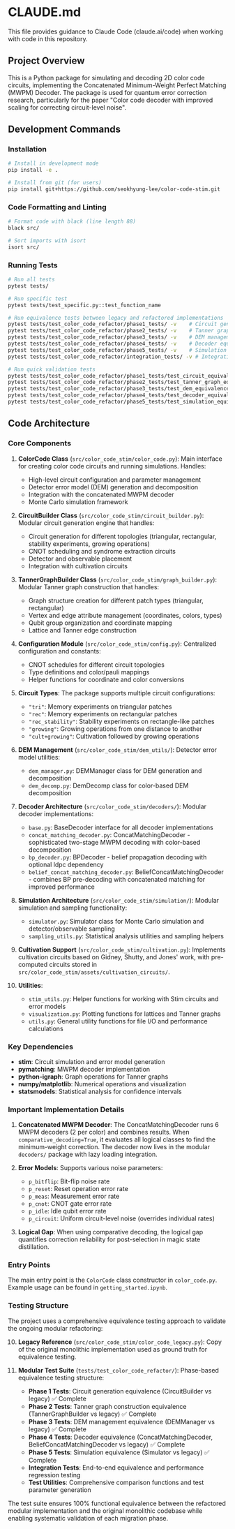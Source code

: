 # CLAUDE.md

This file provides guidance to Claude Code (claude.ai/code) when working with code in this repository.

## Project Overview

This is a Python package for simulating and decoding 2D color code circuits, implementing the Concatenated Minimum-Weight Perfect Matching (MWPM) Decoder. The package is used for quantum error correction research, particularly for the paper "Color code decoder with improved scaling for correcting circuit-level noise".

## Development Commands

### Installation
```bash
# Install in development mode
pip install -e .

# Install from git (for users)
pip install git+https://github.com/seokhyung-lee/color-code-stim.git
```

### Code Formatting and Linting
```bash
# Format code with black (line length 88)
black src/

# Sort imports with isort
isort src/
```

### Running Tests
```bash
# Run all tests
pytest tests/

# Run specific test
pytest tests/test_specific.py::test_function_name

# Run equivalence tests between legacy and refactored implementations
pytest tests/test_color_code_refactor/phase1_tests/ -v    # Circuit generation equivalence
pytest tests/test_color_code_refactor/phase2_tests/ -v    # Tanner graph equivalence
pytest tests/test_color_code_refactor/phase3_tests/ -v    # DEM management equivalence
pytest tests/test_color_code_refactor/phase4_tests/ -v    # Decoder equivalence
pytest tests/test_color_code_refactor/phase5_tests/ -v    # Simulation equivalence
pytest tests/test_color_code_refactor/integration_tests/ -v # Integration and performance tests

# Run quick validation tests
pytest tests/test_color_code_refactor/phase1_tests/test_circuit_equivalence.py::TestPhase1CircuitEquivalence::test_quick_circuit_equivalence -v
pytest tests/test_color_code_refactor/phase2_tests/test_tanner_graph_equivalence.py::TestPhase2TannerGraphEquivalence::test_quick_graph_equivalence -v
pytest tests/test_color_code_refactor/phase3_tests/test_dem_equivalence.py::TestPhase3DEMEquivalence::test_quick_dem_equivalence -v
pytest tests/test_color_code_refactor/phase4_tests/test_decoder_equivalence.py::TestPhase4DecoderEquivalence::test_quick_decoder_equivalence -v
pytest tests/test_color_code_refactor/phase5_tests/test_simulation_equivalence.py::TestPhase5SimulationEquivalence::test_quick_simulation_equivalence -v
```

## Code Architecture

### Core Components

1. **ColorCode Class** (`src/color_code_stim/color_code.py`): Main interface for creating color code circuits and running simulations. Handles:
   - High-level circuit configuration and parameter management
   - Detector error model (DEM) generation and decomposition
   - Integration with the concatenated MWPM decoder
   - Monte Carlo simulation framework

2. **CircuitBuilder Class** (`src/color_code_stim/circuit_builder.py`): Modular circuit generation engine that handles:
   - Circuit generation for different topologies (triangular, rectangular, stability experiments, growing operations)
   - CNOT scheduling and syndrome extraction circuits
   - Detector and observable placement
   - Integration with cultivation circuits

3. **TannerGraphBuilder Class** (`src/color_code_stim/graph_builder.py`): Modular Tanner graph construction that handles:
   - Graph structure creation for different patch types (triangular, rectangular)
   - Vertex and edge attribute management (coordinates, colors, types)
   - Qubit group organization and coordinate mapping
   - Lattice and Tanner edge construction

4. **Configuration Module** (`src/color_code_stim/config.py`): Centralized configuration and constants:
   - CNOT schedules for different circuit topologies
   - Type definitions and color/pauli mappings
   - Helper functions for coordinate and color conversions

5. **Circuit Types**: The package supports multiple circuit configurations:
   - `"tri"`: Memory experiments on triangular patches
   - `"rec"`: Memory experiments on rectangular patches  
   - `"rec_stability"`: Stability experiments on rectangle-like patches
   - `"growing"`: Growing operations from one distance to another
   - `"cult+growing"`: Cultivation followed by growing operations

5. **DEM Management** (`src/color_code_stim/dem_utils/`): Detector error model utilities:
   - `dem_manager.py`: DEMManager class for DEM generation and decomposition
   - `dem_decomp.py`: DemDecomp class for color-based DEM decomposition

6. **Decoder Architecture** (`src/color_code_stim/decoders/`): Modular decoder implementations:
   - `base.py`: BaseDecoder interface for all decoder implementations
   - `concat_matching_decoder.py`: ConcatMatchingDecoder - sophisticated two-stage MWPM decoding with color-based decomposition
   - `bp_decoder.py`: BPDecoder - belief propagation decoding with optional ldpc dependency
   - `belief_concat_matching_decoder.py`: BeliefConcatMatchingDecoder - combines BP pre-decoding with concatenated matching for improved performance

7. **Simulation Architecture** (`src/color_code_stim/simulation/`): Modular simulation and sampling functionality:
   - `simulator.py`: Simulator class for Monte Carlo simulation and detector/observable sampling
   - `sampling_utils.py`: Statistical analysis utilities and sampling helpers

8. **Cultivation Support** (`src/color_code_stim/cultivation.py`): Implements cultivation circuits based on Gidney, Shutty, and Jones' work, with pre-computed circuits stored in `src/color_code_stim/assets/cultivation_circuits/`.

9. **Utilities**: 
   - `stim_utils.py`: Helper functions for working with Stim circuits and error models
   - `visualization.py`: Plotting functions for lattices and Tanner graphs
   - `utils.py`: General utility functions for file I/O and performance calculations

### Key Dependencies

- **stim**: Circuit simulation and error model generation
- **pymatching**: MWPM decoder implementation
- **python-igraph**: Graph operations for Tanner graphs
- **numpy/matplotlib**: Numerical operations and visualization
- **statsmodels**: Statistical analysis for confidence intervals

### Important Implementation Details

1. **Concatenated MWPM Decoder**: The ConcatMatchingDecoder runs 6 MWPM decoders (2 per color) and combines results. When `comparative_decoding=True`, it evaluates all logical classes to find the minimum-weight correction. The decoder now lives in the modular `decoders/` package with lazy loading integration.

2. **Error Models**: Supports various noise parameters:
   - `p_bitflip`: Bit-flip noise rate
   - `p_reset`: Reset operation error rate
   - `p_meas`: Measurement error rate
   - `p_cnot`: CNOT gate error rate
   - `p_idle`: Idle qubit error rate
   - `p_circuit`: Uniform circuit-level noise (overrides individual rates)

3. **Logical Gap**: When using comparative decoding, the logical gap quantifies correction reliability for post-selection in magic state distillation.

### Entry Points

The main entry point is the `ColorCode` class constructor in `color_code.py`. Example usage can be found in `getting_started.ipynb`.

### Testing Structure

The project uses a comprehensive equivalence testing approach to validate the ongoing modular refactoring:

10. **Legacy Reference** (`src/color_code_stim/color_code_legacy.py`): Copy of the original monolithic implementation used as ground truth for equivalence testing.

11. **Modular Test Suite** (`tests/test_color_code_refactor/`): Phase-based equivalence testing structure:
    - **Phase 1 Tests**: Circuit generation equivalence (CircuitBuilder vs legacy) ✅ Complete
    - **Phase 2 Tests**: Tanner graph construction equivalence (TannerGraphBuilder vs legacy) ✅ Complete
    - **Phase 3 Tests**: DEM management equivalence (DEMManager vs legacy) ✅ Complete
    - **Phase 4 Tests**: Decoder equivalence (ConcatMatchingDecoder, BeliefConcatMatchingDecoder vs legacy) ✅ Complete
    - **Phase 5 Tests**: Simulation equivalence (Simulator vs legacy) ✅ Complete
    - **Integration Tests**: End-to-end equivalence and performance regression testing
    - **Test Utilities**: Comprehensive comparison functions and test parameter generation

The test suite ensures 100% functional equivalence between the refactored modular implementation and the original monolithic codebase while enabling systematic validation of each migration phase.